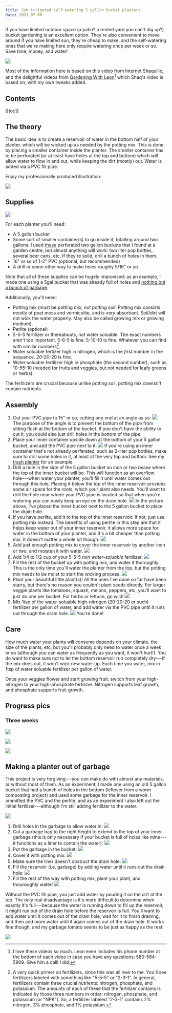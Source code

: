 ```yaml
---
title: Sub-irrigated self-watering 5 gallon bucket planters
date: 2021-07-06
---
```

If you have limited outdoor space (a patio? a rented yard you can't dig up?) bucket gardening is an excellent option. They're also convenient to move around if you have limited sun, they're cheap to make, and the self-watering ones that we're making here only require watering once per week or so. Save time, money, and water!

![](collage.jpeg)

Most of the information here is based on [this video](https://www.youtube.com/watch?v=mRhLZM-cJZ0) from Internet Shaquille, and the delightful videos from [Gardening With Leon](https://www.youtube.com/channel/UCSDYs9sd2_BlLuWSiEr7TJQ)[^1] which Shaq's video is based on, with my own tweaks added.

## Contents
[[toc]]

## The theory

The basic idea is to create a reservoir of water in the bottom half of your planter, which will be wicked up as needed by the potting mix. This is done by placing a smaller container inside the planter. The smaller container has to be perforated (or at least have holes at the top and bottom) which will allow water to flow in and out, while keeping the dirt (mostly) out. Water is added via a PVC fill pipe.

Enjoy my professionally produced illustration:

![](diagram.png)

## Supplies

![](supplies.jpeg)

For each planter you'll need:
- A 5 gallon bucket
- Some sort of smaller container(s) to go inside it, totalling around two gallons. I used [these](IMG_8142.jpeg) perferated two gallon buckets that I found at a garden centre, but almost anything will work: two liter pop bottles, several beer cans, etc. If they're solid, drill a bunch of holes in them.
- 16" or so of 1-2" PVC (optional, but recommended)
- A drill or some other way to make holes roughly 5/16" or so

Note that all of these supplies can be hugely improvised: as an example, I made one using a 5gal bucket that was already full of holes and [nothing but a bunch of garbage](#making-a-planter-out-of-garbage).

Additionally, you'll need:
- Potting mix (must be potting *mix*, *not* potting soil! Potting mix consists mostly of peat moss and vermiculite, and is very absorbant. Soil/dirt will not wick the water properly. May also be called growing mix or growing medium).
- Perlite (optional)
- 5-5-5 fertilizer or thereabouts, *not* water soluable. The exact numbers aren't too important. 5-6-5 is fine. 5-10-10 is fine. Whatever you can find with similar numbers[^2].
- Water soluable fertizer high in nitrogen, which is the *first* number in the sequence. *20*-20-20 is fine.
- Water soluable fertilizer high in phosphate (the second number), such as 10-*55*-10 (needed for fruits and veggies, but not needed for leafy greens or herbs).

The fertilizers are crucial because unlike potting soil, potting mix doensn't contain nutrients.

## Assembly

1. Cut your PVC pipe to 15" or so, cutting one end at an angle as so:
  ![](pvc.jpeg)
  The purpose of the angle is to prevent the bottom of the pipe from sitting flush at the bottom of the bucket. If you don't have the ability to cut it, you could also just drill holes in the bottom of the pipe.
2. Place your inner container upside down at the bottom of your 5 gallon bucket, and add the PVC pipe next to it:
  ![](innerbucket.jpeg)
  If you're using an inner container that's not already perferated, such as 2-liter pop bottles, make sure to drill some holes in it, at least at the very top and bottom. See my [trash planter](#making-a-planter-out-of-garbage) for an example.
3. Drill a hole in the side of the 5 gallon bucket an inch or two *below* where the top of the inner bucket will be. This will function as an overflow hole---when water your planter, you'll fill it until water comes out through this hole. Placing it below the top of the inner reservoir provides some air space for the roots, which your plant also needs. You'll want to drill the hole near where your PVC pipe is located so that when you're watering you can easily keep an eye on the drain hole.
  ![](overflow-hole.jpeg)
  In the picture above, I've placed the inner bucket next to the 5 gallon bucket to place the drain hole.
4. If you have perilte, add it to the top of the inner reservoir. If not, just use potting mix instead. The benefits of using perlite in this step are that it helps keep water out of your inner reservoir, it allows more space for water in the bottom of your planter, and it's a bit cheaper than potting mix. It doesn't matter a whole lot though.
  ![](perlite.jpeg)
5. Add just enough potting mix to cover the inner reservoir by another inch or two, and moisten it with water.
  ![](moisten.jpeg)
6. Add 1/4 to 1/2 cup of your 5-5-5 *non water-soluable* fertilizer.
  ![](fertilizer.jpeg)
7. Fill the rest of the bucket up with potting mix, and water it thoroughly. This is the only time you'll water the planter from the top, but the potting mix needs to be moist to start the wicking process.
  ![](fill.jpeg)
8. Plant your beautiful little plant(s)! All the ones I've done so far have been starts, but there's no reason you couldn't plant seeds directly. For larger veggie plants like tomatoes, squash, melons, peppers, etc, you'll want to just do one per bucket. For herbs or lettuce, go wild!
  ![](plant.jpeg)
9. Mix 1tsp of the water-soluable high-nitrogen (20-20-20 or such) fertilizer per gallon of water, and add water via the PVC pipe until it runs out through the drain hole. 
  ![](overflow.jpeg)
  You're done!

## Care

How much water your plants will consume depends on your climate, the size of the plants, etc, but you'll probably only need to water once a week or so (although you can water as frequently as you want, it won't hurt!). You do want to make sure not to let the bottom reservoir run completely dry---if the mix dries out, it won't wick new water up. Each time you water, mix in 1tsp of water soluable fertilizer per gallon of water.

Once your veggies flower and start growing fruit, switch from your high-nitrogen to your high-phosphate fertilizer. Nitrogen supports leaf growth, and phosphate supports fruit growth.

## Progress pics
### Three weeks
![](IMG_8414.jpeg)

![](IMG_8415.jpeg)

![](IMG_8417.jpeg)


## Making a planter out of garbage

This project is very forgiving---you can make do with almost any materials, or without most of them. As an experiment, I made one using an old 5 gallon bucket that had a bunch of holes in the bottom (leftover from a worm composting project) and used some garbage for the inner reservoir. I ommitted the PVC and the perlite, and as an experiment I also left out the initial fertilizer---although I'm still adding fertilizer to the water.

![](garbage.jpeg)

1. Drill holes in the garbage to allow water in:
![](garbage1.jpeg)
2. Cut a garbage bag to the right height to extend to the top of your inner garbage (this is only necessary if your bucket is full of holes like mine---it functions as a liner to contain the water):
![](garbage2.jpeg)
3. Put the garbage in the bucket:
![](garbage3.jpeg)
4. Cover it with potting mix:
![](garbage4.jpeg)
5. Make sure the liner doesn't obstruct the drain hole:
![](garbage5.jpeg)
6. Fill the reservoir (i.e. garbage) by adding water until it runs out the drain hole:
![](garbage6.jpeg)
7. Fill the rest of the way with potting mix, plant your plant, and thouroughly water!
![](garbage9.jpeg)

Without the PVC fill pipe, you just add water by pouring it on the dirt at the top. The only real disadvantage is it's more difficult to determine when exactly it's full---because the water is running down to fill up the reservoir, it might run out of the drain hole before the reservoir is full. You'll want to add water until it comes out of the drain hole, wait for it to finish draining, and then add more water until it again comes out of the drain hole. It works fine though, and my garbage tomato seems to be just as happy as the rest:

![](garbage10.jpeg)


[^1]: I love these videos so much. Leon even includes his phone number at the bottom of each video in case you have any questions: 580-564-5909. Give him a call! I did.

[^2]: A very quick primer on fertilizers, since this was all new to me. You'll see fertilizers labeled with something like "5-5-5" or "2-3-1". In general, fertilizers contain three crucial nutrients: nitrogen, phosphate, and potassium. The amounts of each of these that the fertilizer contains is indicated by those three numbers in order: nitrogen, phosphate, and potassium (or "NPK"). So, a fertilizer labeled "2-3-1" contains 2% nitrogen, 3% phosphate, and 1% potassium.
